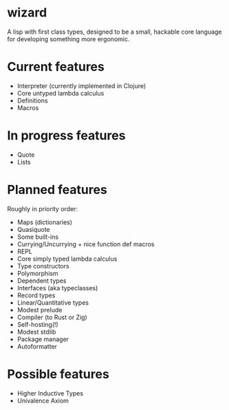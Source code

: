 # wizard
A lisp with first class types, designed to be a small, hackable core language
for developing something more ergonomic.

# Current features
* Interpreter (currently implemented in Clojure)
* Core untyped lambda calculus
* Definitions
* Macros

# In progress features
* Quote
* Lists

# Planned features
Roughly in priority order:
* Maps (dictionaries)
* Quasiquote
* Some built-ins
* Currying/Uncurrying + nice function def macros
* REPL
* Core simply typed lambda calculus
* Type constructors
* Polymorphism
* Dependent types
* Interfaces (aka typeclasses)
* Record types
* Linear/Quantitative types
* Modest prelude
* Compiler (to Rust or Zig)
* Self-hosting(!)
* Modest stdlib
* Package manager
* Autoformatter

# Possible features
* Higher Inductive Types
* Univalence Axiom
